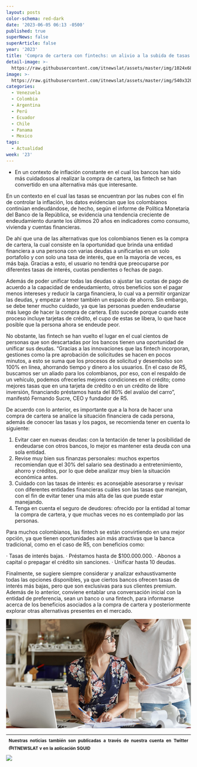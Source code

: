 ```yaml
---
layout: posts
color-schema: red-dark
date: '2023-06-05 06:13 -0500'
published: true
superNews: false
superArticle: false
year: '2023'
title: 'Compra de cartera con fintechs: un alivio a la subida de tasas de interés'
detail-image: >-
  https://raw.githubusercontent.com/itnewslat/assets/master/img/1024x680/conversacion-pyme-g.jpg
image: >-
  https://raw.githubusercontent.com/itnewslat/assets/master/img/540x320/conversacion-pyme-p.jpg
categories:
  - Venezuela
  - Colombia
  - Argentina
  - Perú
  - Ecuador
  - Chile
  - Panama
  - Mexico
tags:
  - Actualidad
week: '23'
---
```

- En un contexto de inflación constante en el cual los bancos han sido más cuidadosos al realizar la compra de cartera, las fintech se han convertido en una alternativa más que interesante.

En un contexto en el cual las tasas se encuentran por las nubes con el fin de controlar la inflación, los datos evidencian que los colombianos continúan endeudándose, de hecho, según el informe de Política Monetaria del Banco de la República, se evidencia una tendencia creciente de endeudamiento durante los últimos 20 años en indicadores como consumo, vivienda y cuentas financieras.

De ahí que una de las alternativas que los colombianos tienen es la compra de cartera, la cual consiste en la oportunidad que brinda una entidad financiera a una persona con varias deudas a unificarlas en un solo portafolio y con solo una tasa de interés, que en la mayoría de veces, es más baja. Gracias a esto, el usuario no tendrá que preocuparse por diferentes tasas de interés, cuotas pendientes o fechas de pago.

Además de poder unificar todas las deudas o ajustar las cuotas de pago de acuerdo a la capacidad de endeudamiento, otros beneficios son el pagar menos intereses y reducir la carga financiera, lo cual va a permitir organizar las deudas, y empezar a tener también un espacio de ahorro. Sin embargo, se debe tener mucho cuidado, ya que las personas pueden endeudarse más luego de hacer la compra de cartera. Esto sucede porque cuando este proceso incluye tarjetas de crédito, el cupo de estas se libera, lo que hace posible que la persona ahora se endeude peor.

No obstante, las fintech se han vuelto el lugar en el cual cientos de personas que son descartadas por los bancos tienen una oportunidad de unificar sus deudas. “Gracias a las innovaciones que las fintech incorporan, gestiones como la pre aprobación de solicitudes se hacen en pocos minutos, a esto se suma que los procesos de solicitud y desembolso son 100% en línea, ahorrando tiempo y dinero a los usuarios. En el caso de R5, buscamos ser un aliado para los colombianos, por eso, con el respaldo de un vehículo, podemos ofrecerles mejores condiciones en el crédito; como mejores tasas que en una tarjeta de crédito o en un crédito de libre inversión, financiando préstamos hasta del 80% del avalúo del carro”, manifestó Fernando Sucre, CEO y fundador de R5. 

De acuerdo con lo anterior, es importante que a la hora de hacer una compra de cartera se  analice la situación financiera de cada persona, además de conocer las tasas y los pagos, se recomienda tener en cuenta lo siguiente: 

1. Evitar caer en nuevas deudas: con la tentación de tener la posibilidad de endeudarse con otros bancos, lo mejor es mantener esta deuda con una sola entidad.
1. Revise muy bien sus finanzas personales: muchos expertos recomiendan que el 30% del salario sea destinado a entretenimiento, ahorro y créditos, por lo que debe analizar muy bien la situación económica antes.
1. Cuidado con las tasas de interés: es aconsejable asesorarse y revisar con diferentes entidades financieras cuáles son las tasas que manejan, con el fin de evitar tener una más alta de las que puede estar manejando.
1. Tenga en cuenta el seguro de deudores: ofrecido por la entidad al tomar la compra de cartera, y que muchas veces no es contemplado por las personas.


Para muchos colombianos, las fintech se están convirtiendo en una mejor opción, ya que tienen oportunidades aún más atractivas que la banca tradicional, como en el caso de R5, con beneficios como:

· Tasas de interés bajas.
· Préstamos hasta de $100.000.000.
· Abonos a capital o prepagar el crédito sin sanciones.
· Unificar hasta 10 deudas.

Finalmente, se sugiere siempre considerar y analizar exhaustivamente todas las opciones disponibles, ya que ciertos bancos ofrecen tasas de interés más bajas, pero que son exclusivas para sus clientes premium. Además de lo anterior, conviene entablar una conversación inicial con la entidad de preferencia, sean un banco o una fintech, para informarse acerca de los beneficios asociados a la compra de cartera y posteriormente explorar otras alternativas presentes en el mercado. 

![](https://raw.githubusercontent.com/itnewslat/assets/master/img/540x320/conversacion-pyme-p.jpg)

<table style="height: 42px;" width="569">
<tbody>
<tr>
<td style="text-align: justify;"><sub><strong>Nuestras noticias también son publicadas a través de nuestra cuenta en Twitter <a href="https://twitter.com/itnewslat?lang=es">@ITNEWSLAT</a> y en la aplicación <a href="https://squidapp.co/en/">SQUID</a></strong></sub></td>
</tr>
</tbody>
</table>
<img src="https://tracker.metricool.com/c3po.jpg?hash=56f88a41e39ab42c063cc51676587a04"/>